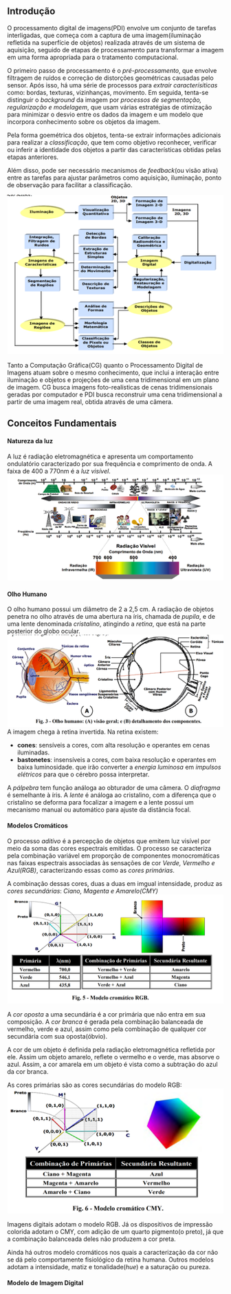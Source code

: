## Introdução
O processamento digital de imagens(PDI) envolve um conjunto de tarefas interligadas, que começa com a captura de uma imagem(iluminação refletida na superfície de objetos) realizada através de um sistema de aquisição, seguido de etapas de processamento para transformar a imagem em uma forma apropriada para o tratamento computacional.

O primeiro passo de processamento é o *pré-processamento*, que envolve filtragem de ruídos e correção de distorções geométricas causadas pelo sensor. Após isso, há uma série de processos para *extrair caracterísiticas* como: bordas, texturas, vizinhanças, movimento. Em seguida, tenta-se distinguir o *background* da imagem por *processos de segmentação, regularização e modelagem*, que usam várias estratégias de otimização para minimizar o desvio entre os dados da imagem e um modelo que incorpora conhecimento sobre os objetos da imagem.

Pela forma goemétrica dos objetos, tenta-se extrair informações adicionais para realizar a *classificação*, que tem como objetivo reconhecer, verificar ou inferir a identidade dos objetos a partir das características obtidas pelas etapas anteriores.

Além disso, pode ser necessário mecanismos de *feedback*(ou visão ativa) entre as tarefas para ajustar parâmetros como aquisiçào, iluminação, ponto de observação para facilitar a classificação.

![](_assets/Pasted%20image%2020230129220545.png)

Tanto a Computação Gráfica(CG) quanto o Processamento Digital de Imagens atuam sobre o mesmo conhecimento, que inclui a interação entre iluminação e objetos e projeções de uma cena tridimensional em um plano de imagem. CG busca imagens foto-realísticas de cenas tridimensionais geradas por computador e PDI busca reconstruir uma cena tridimensional a partir de uma imagem real, obtida através de uma câmera.

## Conceitos Fundamentais

#### Natureza da luz
A luz é radiação eletromagnética e apresenta um comportamento ondulatório caracterizado por sua frequência e comprimento de onda. A faixa de 400 a 770nm é a *luz visível*.
![](_assets/Pasted%20image%2020230213205214.png)

#### Olho Humano
O olho humano possui um diâmetro de 2 a 2,5 cm.  A radiação de objetos penetra no olho através de uma abertura na íris, chamada de *pupila*, e de uma lente denominada *cristalino*, atingindo a *retina*, que está na parte posterior do globo ocular.
![](_assets/Pasted%20image%2020230213205727.png)
A imagem chega à retina invertida. Na retina existem:
- **cones**: sensíveis a cores, com alta resolução e operantes em cenas iluminadas.
- **bastonetes**: insensíveis a cores, com baixa resolução e operantes em baixa luminosidade.
que irão converter a *energia luminosa* em *impulsos elétricos* para que o cérebro possa interpretar.

A *pálpebra* tem função análoga ao obturador de uma câmera. O *diafragma* é semelhante à íris. A *lente* é análoga ao cristalino, com a diferença que o cristalino se deforma para focalizar a imagem e a lente possui um mecanismo manual ou automático para ajuste da distância focal.

#### Modelos Cromáticos
O processo *aditivo* é a percepção de objetos que emitem luz visível por meio da soma das cores espectrais emitidas. O processo se caracteriza pela combinação variável em proporção de componentes monocromáticas nas faixas espectrais associadas às sensações de cor *Verde, Vermelho e Azul(RGB)*, caracterizando essas como as *cores primárias*.

A combinação dessas cores, duas a duas em imgual intensidade, produz as *cores secundárias*: *Ciano, Magenta e Amarelo(CMY)*
![](_assets/Pasted%20image%2020230213211025.png)

A *cor oposta* a uma secundária é a cor primária que não entra em sua composição. A *cor branca* é gerada pela combinação balanceada de vermelho, verde e azul, assim como pela combinação de qualquer cor secundária com sua oposta(óbvio). 

A cor de um objeto é definida pela radiação eletromagnética refletida por ele. Assim um objeto amarelo, reflete o vermelho e o verde, mas absorve o azul. Assim, a cor amarela em um objeto é vista como a subtração do azul da cor branca.

As cores primárias são as cores secundárias do modelo RGB:
![](_assets/Pasted%20image%2020230213212243.png)

Imagens digitais adotam o modelo RGB. Já os dispositivos de impressão colorida adotam o CMY, com adição de um quarto pigmento(o preto), já que a combinação balanceada deles não produzem a cor preta.

Ainda há outros modelo cromáticos nos quais a caracterização da cor não se dá pelo comportamente fisiológico da retina humana. Outros modelos adotam a intensidade, matiz e tonalidade(*hue*) e a saturação ou pureza.

#### Modelo de Imagem Digital
